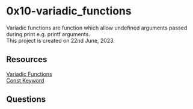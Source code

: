 # 0x10-variadic_functions
Variadic functions are function which allow undefined arguments passed during print e.g. printf arguments.<br>This project is created on 22nd June, 2023.

## Resources
[Variadic Functions](https://www.gnu.org/software/libc/manual/html_node/Variadic-Functions.html)<br>
[Const Keyword](https://www.youtube.com/watch?v=1W4oyuOdXv8)<br>

## Questions
